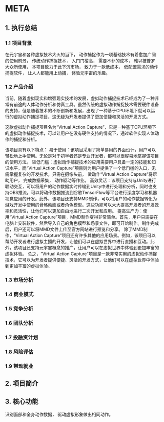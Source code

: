 # META

## 1. 执行总结

### 1.1 项目背景

在元宇宙和各种虚拟技术大火的当下， 动作捕捉作为一项基础技术有着愈加广阔的使用前景，
传统动作捕捉技术， 入门门槛高， 需要不菲的成本， 难以被普罗大众所使用，
本项目致力于此下沉市场， 致力于一款低成本， 低配置需求的动作捕捉软件，
让人人都能用上动捕， 体验元宇宙的乐趣。

### 1.2 产品介绍
当前，随着虚拟现实和增强现实技术的发展，虚拟动作捕捉技术已经成为了一种非常有前途的人体动作分析和仿真工具。虽然传统的虚拟动作捕捉技术需要硬件设备的支持，但是随着技术的不断创新和发展，出现了一种基于CPU环境下就可以运行的虚拟动作捕捉项目，这无疑为开发者提供了更加便捷和灵活的开发方式。

这款虚拟动作捕捉项目名为“Virtual Action Capture”，它是一种基于CPU环境下的虚拟动作捕捉技术，可以让用户在没有硬件支持的情况下，通过软件实现人体动作的捕捉和分析。


该项目具有以下特点：
易于使用：该项目采用了简单易用的界面设计，用户可以轻松地上手使用。无论是对于初学者还是专业开发者，都可以很容易地掌握该项目的使用方法。
较低门槛：虚拟动作捕捉技术的应用需要用户具备一定的技能和知识水平，而“Virtual Action Capture”项目则为用户提供了一个低门槛的入口，无需掌握复杂的开发技术，只需在摄像头前， 做动作“Virtual Action Capture”将帮助用户， 完成数据采集， 动作驱动等作业。
高效灵活：该项目支持与Unity进行联动交互，可以将用户的动作数据实时传输到Unity中进行处理和分析，同时也支持OBS推流，可以将动作数据推流到谷歌TensorFlow等平台进行深度学习和机器视觉应用的开发。此外，该项目还支持MMD制作，可以将用户的动作数据转化为游戏开发中使用的骨骼动画或者角色模型。这些功能可以大大提高开发者的开发效率和灵活性，让他们可以更加自由地进行二次开发和应用。
提高生产力：使用“Virtual Action Capture”项目，MMD制作变得非常简单。首先，用户只需要在电脑上安装软件，然后导入自己的角色模型和场景文件，即可开始制作。制作完成后，用户还可以将MMD文件上传至官方网站进行预览和分享。
除了MMD制作，“Virtual Action Capture”项目还有许多其他的应用场景。例如，该项目可以帮助开发者进行虚拟主播的开发，让他们可以在虚拟世界中进行直播和互动。此外，该项目还支持元宇宙概念的推广，让用户可以在虚拟世界中体验到更加丰富的虚拟体验。
总之，“Virtual Action Capture”项目是一款非常实用的虚拟动作捕捉技术，它可以为开发者提供便捷、灵活的开发方式，让他们可以在虚拟世界中体验到更加丰富的虚拟体验。





### 1.3 市场分析

### 1.4 商业模式

### 1.5 竞争分析

### 1.6 团队分析

### 1.7 投融资计划

### 1.8 风险评估

### 1.9 带动就业

## 2. 项目简介

## 3. 核心功能

识别面部和全身动作数据， 驱动虚拟形象做出相同动作。
